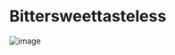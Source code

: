 # Bittersweettasteless
![image](https://github.com/PeiqinShi/bittersweettasteless/assets/99592001/3f99e75a-2879-48e5-9516-88f9616e4ba3)
